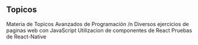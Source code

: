 ## Topicos
 Materia de Topicos Avanzados de Programación /n
 Diversos ejercicios de paginas web con JavaScript
 Utilizacion de componentes de React
 Pruebas de React-Native

